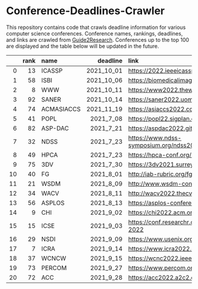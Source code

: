 # Conference-Deadlines-Crawler

This repository contains code that crawls deadline information for various computer science conferences. 
Conference names, rankings, deadlines, and links are crawled from [Guide2Research](https://www.guide2research.com/topconf/).
Conferences up to the top 100 are displayed and the table below will be updated in the future.

|    |   rank | name       |   deadline | link                                      |
|---:|-------:|:-----------|-----------:|:------------------------------------------|
|  0 |     13 | ICASSP     | 2021_10_01 | https://2022.ieeeicassp.org/              |
|  1 |     58 | ISBI       | 2021_10_06 | https://biomedicalimaging.org/2022/       |
|  2 |      8 | WWW        | 2021_10_11 | https://www2022.thewebconf.org/           |
|  3 |     92 | SANER      | 2021_10_14 | https://saner2022.uom.gr/                 |
|  4 |     74 | ACMASIACCS | 2021_11_19 | https://asiaccs2022.conferenceservice.jp/ |
|  5 |     41 | POPL       |  2021_7_08 | https://popl22.sigplan.org/               |
|  6 |     82 | ASP-DAC    |  2021_7_21 | https://aspdac2022.github.io/index.html   |
|  7 |     32 | NDSS       |  2021_7_23 | https://www.ndss-symposium.org/ndss2022/  |
|  8 |     49 | HPCA       |  2021_7_23 | https://hpca-conf.org/2022/               |
|  9 |     75 | 3DV        |  2021_7_30 | https://3dv2021.surrey.ac.uk/             |
| 10 |     40 | FG         |  2021_8_01 | http://iab-rubric.org/fg2021/             |
| 11 |     21 | WSDM       |  2021_8_09 | http://www.wsdm-conference.org/2022/      |
| 12 |     34 | WACV       |  2021_8_11 | http://wacv2022.thecvf.com/home           |
| 13 |     56 | ASPLOS     |  2021_8_13 | https://asplos-conference.org/            |
| 14 |      9 | CHI        |  2021_9_02 | https://chi2022.acm.org/                  |
| 15 |     15 | ICSE       |  2021_9_03 | https://conf.researchr.org/home/icse-2022 |
| 16 |     29 | NSDI       |  2021_9_09 | https://www.usenix.org/conference/nsdi22  |
| 17 |      7 | ICRA       |  2021_9_14 | https://www.icra2022.org/                 |
| 18 |     37 | WCNCW      |  2021_9_15 | https://wcnc2022.ieee-wcnc.org/           |
| 19 |     73 | PERCOM     |  2021_9_27 | https://www.percom.org/                   |
| 20 |     72 | ACC        |  2021_9_28 | https://acc2022.a2c2.org/                 |
